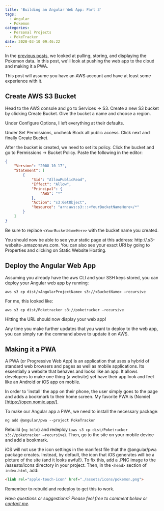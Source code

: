 ```yaml
---
title: 'Building an Angular Web App: Part 3'
tags:
  - Angular
  - Pokemon
categories:
  - Personal Projects
  - PokeTracker
date: 2020-03-10 09:46:22
---
```


In the [previous posts](/Building-an-Angular-Web-App-Part-2), we looked at pulling, storing, and displaying the Pokemon data.  In this post, we'll look at pushing the web app to the cloud and making it a PWA.

This post will assume you have an AWS account and have at least some experience with it.

Create AWS S3 Bucket
--------------------
Head to the AWS console and go to Services -> S3.  Create a new S3 bucket by clicking Create Bucket.  Give the bucket a name and choose a region.

Under Configure Options, I left everything at their defaults.

Under Set Permissions, uncheck Block all public access.  Click next and finally Create Bucket.

After the bucket is created, we need to set its policy.  Click the bucket and go to Permissions -> Bucket Policy.  Paste the following in the editor:

```json
{
    "Version": "2008-10-17",
    "Statement": [
        {
            "Sid": "AllowPublicRead",
            "Effect": "Allow",
            "Principal": {
                "AWS": "*"
            },
            "Action": "s3:GetObject",
            "Resource": "arn:aws:s3:::<YourBucketNameHere>/*"
        }
    ]
}
```

Be sure to replace `<YourBucketNameHere>` with the bucket name you created.

You should now be able to see your static page at this address: http://<YourBucketName>.s3-website-<YourRegionName>.amazonaws.com.  You can also see your exact URl by going to Properties and clicking on Static Website Hosting.

Deploy the Angular Web App
--------------------------
Assuming you already have the aws CLI and your SSH keys stored, you can deploy your Angular web app by running:

```
aws s3 cp dist/<AngularProjectName> s3://<BucketName> —recursive
```

For me, this looked like:
```
aws s3 cp dist/Poketracker s3://poketracker —recursive
```

Hitting the URL should now display your web app!

Any time you make further updates that you want to deploy to the web app, you can simply run the command above to update it on AWS.

Making it a PWA
---------------
A PWA (or Progressive Web App) is an application that uses a hybrid of standard web browsers and pages as well as mobile applications.  Its essentially a website that behaves and looks like an app.  It allows developers to make one thing (a website) yet have their app look and feel like an Android or iOS app on mobile.  

In order to 'install' the app on their phone, the user simply goes to the page and adds a bookmark to their home screen.  My favorite PWA is (Nomie)[https://open.nomie.app/].

To make our Angular app a PWA, we need to install the necessary package:

```
ng add @angular/pwa --project PokeTracker
```

Rebuild (`ng bild`) and redeploy (`aws s3 cp dist/Poketracker s3://poketracker —recursive`).  Then, go to the site on your mobile device and add a bookmark.

iOS will not use the icon settings in the manifest file that the @angular/pwa package creates.  Instead, by default, the icon that iOS generates will be a picture of the site (and it looks awful!).  To fix this, add a .PNG image to the /assests/icons directory in your project.  Then, in the `<head>` section of `index.html`, add:

``` html
<link rel="apple-touch-icon" href="./assets/icons/pokemon.png">
```

Remember to rebuild and redeploy to get this to work.

_Have questions or suggestions? Please feel free to comment below or [contact me](/contact/)._